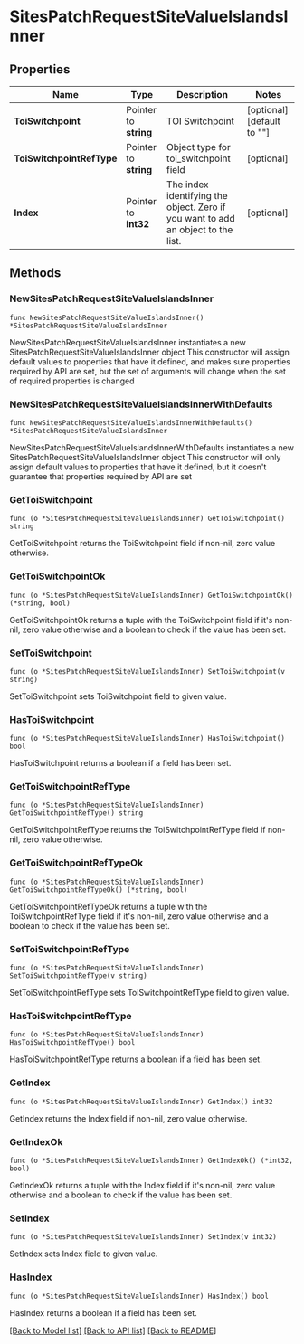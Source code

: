 # SitesPatchRequestSiteValueIslandsInner

## Properties

Name | Type | Description | Notes
------------ | ------------- | ------------- | -------------
**ToiSwitchpoint** | Pointer to **string** | TOI Switchpoint | [optional] [default to ""]
**ToiSwitchpointRefType** | Pointer to **string** | Object type for toi_switchpoint field | [optional] 
**Index** | Pointer to **int32** | The index identifying the object. Zero if you want to add an object to the list. | [optional] 

## Methods

### NewSitesPatchRequestSiteValueIslandsInner

`func NewSitesPatchRequestSiteValueIslandsInner() *SitesPatchRequestSiteValueIslandsInner`

NewSitesPatchRequestSiteValueIslandsInner instantiates a new SitesPatchRequestSiteValueIslandsInner object
This constructor will assign default values to properties that have it defined,
and makes sure properties required by API are set, but the set of arguments
will change when the set of required properties is changed

### NewSitesPatchRequestSiteValueIslandsInnerWithDefaults

`func NewSitesPatchRequestSiteValueIslandsInnerWithDefaults() *SitesPatchRequestSiteValueIslandsInner`

NewSitesPatchRequestSiteValueIslandsInnerWithDefaults instantiates a new SitesPatchRequestSiteValueIslandsInner object
This constructor will only assign default values to properties that have it defined,
but it doesn't guarantee that properties required by API are set

### GetToiSwitchpoint

`func (o *SitesPatchRequestSiteValueIslandsInner) GetToiSwitchpoint() string`

GetToiSwitchpoint returns the ToiSwitchpoint field if non-nil, zero value otherwise.

### GetToiSwitchpointOk

`func (o *SitesPatchRequestSiteValueIslandsInner) GetToiSwitchpointOk() (*string, bool)`

GetToiSwitchpointOk returns a tuple with the ToiSwitchpoint field if it's non-nil, zero value otherwise
and a boolean to check if the value has been set.

### SetToiSwitchpoint

`func (o *SitesPatchRequestSiteValueIslandsInner) SetToiSwitchpoint(v string)`

SetToiSwitchpoint sets ToiSwitchpoint field to given value.

### HasToiSwitchpoint

`func (o *SitesPatchRequestSiteValueIslandsInner) HasToiSwitchpoint() bool`

HasToiSwitchpoint returns a boolean if a field has been set.

### GetToiSwitchpointRefType

`func (o *SitesPatchRequestSiteValueIslandsInner) GetToiSwitchpointRefType() string`

GetToiSwitchpointRefType returns the ToiSwitchpointRefType field if non-nil, zero value otherwise.

### GetToiSwitchpointRefTypeOk

`func (o *SitesPatchRequestSiteValueIslandsInner) GetToiSwitchpointRefTypeOk() (*string, bool)`

GetToiSwitchpointRefTypeOk returns a tuple with the ToiSwitchpointRefType field if it's non-nil, zero value otherwise
and a boolean to check if the value has been set.

### SetToiSwitchpointRefType

`func (o *SitesPatchRequestSiteValueIslandsInner) SetToiSwitchpointRefType(v string)`

SetToiSwitchpointRefType sets ToiSwitchpointRefType field to given value.

### HasToiSwitchpointRefType

`func (o *SitesPatchRequestSiteValueIslandsInner) HasToiSwitchpointRefType() bool`

HasToiSwitchpointRefType returns a boolean if a field has been set.

### GetIndex

`func (o *SitesPatchRequestSiteValueIslandsInner) GetIndex() int32`

GetIndex returns the Index field if non-nil, zero value otherwise.

### GetIndexOk

`func (o *SitesPatchRequestSiteValueIslandsInner) GetIndexOk() (*int32, bool)`

GetIndexOk returns a tuple with the Index field if it's non-nil, zero value otherwise
and a boolean to check if the value has been set.

### SetIndex

`func (o *SitesPatchRequestSiteValueIslandsInner) SetIndex(v int32)`

SetIndex sets Index field to given value.

### HasIndex

`func (o *SitesPatchRequestSiteValueIslandsInner) HasIndex() bool`

HasIndex returns a boolean if a field has been set.


[[Back to Model list]](../README.md#documentation-for-models) [[Back to API list]](../README.md#documentation-for-api-endpoints) [[Back to README]](../README.md)


